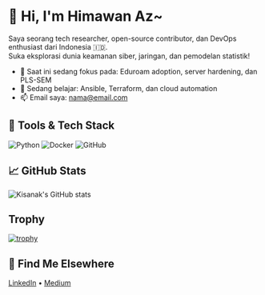 # 👋 Hi, I'm Himawan Az~

Saya seorang tech researcher, open-source contributor, dan DevOps enthusiast dari Indonesia 🇮🇩.  
Suka eksplorasi dunia keamanan siber, jaringan, dan pemodelan statistik!

- 🔭 Saat ini sedang fokus pada: Eduroam adoption, server hardening, dan PLS-SEM
- 🌱 Sedang belajar: Ansible, Terraform, dan cloud automation
- 📫 Email saya: nama@email.com

## 🚀 Tools & Tech Stack
![Python](https://img.shields.io/badge/Python-3776AB?style=flat&logo=python&logoColor=white)
![Docker](https://img.shields.io/badge/Docker-2496ED?style=flat&logo=docker&logoColor=white)
![GitHub](https://img.shields.io/badge/GitHub-181717?style=flat&logo=github&logoColor=white)

## 📈 GitHub Stats
![Kisanak's GitHub stats](https://github-readme-stats.vercel.app/api?username=himawanTIF&show_icons=true&theme=radical)

## Trophy
[![trophy](https://github-profile-trophy.vercel.app/?username=himawanTIF&theme=discord)](https://github.com/ryo-ma/github-profile-trophy)

## 🔗 Find Me Elsewhere
[LinkedIn](https://linkedin.com/in/himawan-az) • [Medium](https://medium.com/@himawan_azmi)
